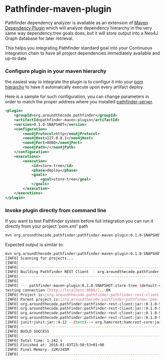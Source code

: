 # Pathfinder-maven-plugin

Pathfinder dependency analyzer is available as an extension of [Maven Dependency Plugin] which will analyze dependency hierarchy in the very same way dependency:tree goals does, but it will store output into a Neo4J Graph database for later retrieval.

This helps you integrating Pathfinder standard goal into your Continuous Integration chain to have all project dependencies immediately available and up-to date

### Configure plugin in your maven hierarchy

the easiest way to integrate the plugin is to configur it into your [pom hierarchy](http://aroundthecode.org/2013/08/27/maven-organizzazione-gerarchica-dei-progetti/) to have it automatcally execute upon every artifact deploy.

Here is a sample for such configuration, you can change parameters in order to match the proper address where you installed [pathfinder-server](../pathfinder-server).

```xml
<plugin>
	<groupId>org.aroundthecode.pathfinder</groupId>
	<artifactId>pathfinder-maven-plugin</artifactId>
	<version>0.1.0-SNAPSHOT</version>
	<configuration>
		<neo4jProtocol>http</neo4jProtocol>
		<neo4jHost>127.0.0.1</neo4jHost>
		<neo4jPort>8080</neo4jPort>
		<neo4jPath>/</neo4jPath>
	</configuration>
	<executions>
		<execution>
			<id>store-tree</id>
			<phase>deploy</phase>
			<goals>
				<goal>store-tree</goal>
			</goals>
		</execution>
	</executions>
</plugin>
```

###  Invoke plugin directly from command line
If you want to test Pathfinder system before full integration you can run it directly from your project 'pom.xml' path
```sh
mvn org.aroundthecode.pathfinder:pathfinder-maven-plugin:0.1.0-SNAPSHOT:store-tree -Dneo4j.protocol=http -Dneo4j.host=localhost -Dneo4j.port=8080 -Dneo4j.path=/
```
Expected output is similar to:

```sh
mvn org.aroundthecode.pathfinder:pathfinder-maven-plugin:0.1.0-SNAPSHOT:store-tree 
[INFO] Scanning for projects...
[INFO]                                                                         
[INFO] ------------------------------------------------------------------------
[INFO] Building Pathfinder REST Client  - org.aroundthecode.pathfinder:pathfinder-rest-client:jar 0.1.0-SNAPSHOT
[INFO] ------------------------------------------------------------------------
[INFO] 
[INFO] --- pathfinder-maven-plugin:0.1.0-SNAPSHOT:store-tree (default-cli) @ pathfinder-rest-client ---
testing connection [http://localhost:8080/]...OK
[INFO] Project is:[org.aroundthecode.pathfinder:pathfinder-rest-client:jar:0.1.0-SNAPSHOT]
[INFO] Parent project is:[org.aroundthecode.pathfinder:pathfinder:pom::0.1.0-SNAPSHOT]
[INFO] org.aroundthecode.pathfinder:pathfinder-rest-client:jar::0.1.0-SNAPSHOT --(compile)--> com.googlecode.json-simple:json-simple:jar::1.1.1
[INFO] org.aroundthecode.pathfinder:pathfinder-rest-client:jar::0.1.0-SNAPSHOT --(compile)--> org.apache.logging.log4j:log4j-api:jar::2.5
[INFO] org.aroundthecode.pathfinder:pathfinder-rest-client:jar::0.1.0-SNAPSHOT --(compile)--> org.apache.logging.log4j:log4j-core:jar::2.5
[INFO] org.aroundthecode.pathfinder:pathfinder-rest-client:jar::0.1.0-SNAPSHOT --(test)--> junit:junit:jar::4.12
[INFO] junit:junit:jar::4.12 --(test)--> org.hamcrest:hamcrest-core:jar::1.3
[INFO] ------------------------------------------------------------------------
[INFO] BUILD SUCCESS
[INFO] ------------------------------------------------------------------------
[INFO] Total time: 1.242 s
[INFO] Finished at: 2016-01-03T23:50:53+01:00
[INFO] Final Memory: 12M/245M
[INFO] ------------------------------------------------------------------------
```

[//]: # (These are reference links used in the body of this note and get stripped out when the markdown processor does its job. There is no need to format nicely because it shouldn't be seen. Thanks SO - http://stackoverflow.com/questions/4823468/store-comments-in-markdown-syntax)


   [Maven Dependency Plugin]: <https://maven.apache.org/plugins/maven-dependency-plugin/>
   [Michele Sacchetti]: <http://aroundthecode.org>
   [pathfinder-server]: <../pathfinder-server>
   [pathfinder-maven-plugin]: <../pathfinder-maven-plugin>
   [pathfinder-web]: <../pathfinder-web>


